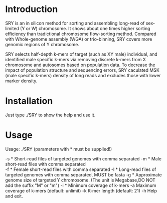 # Introduction
SRY is an in silicon method for sorting and assembling long-read of sex-limited (Y or W) chromosome. It shows about one times higher
sorting efficiency than tradictional chromosome flow-sorting method. Compared with Whole-genome assembly (WGA) or trio-binning, SRY
covers more genomic regions  of Y chromosome.

SRY selects half-depth k-mers of target (such as XY male) individual, and identified male specific k-mers via removing discrete k-mers from X chromosome and autosomes based on population data. To decrease the impact of population structure and sequencing errors, SRY caculated MSK (male specific k-mers) density of long reads and excludes those with lower marker density.

# Installation
Just type ./SRY to show the help and use it.

# Usage

Usage: ./SRY (parameters with * must be supplied!)

-s <string>*       Short-read files of targeted genomes with comma separated
-m <string>*       Male short-read files with comma separated  
-f <string>*       Female short-read files with comma separated
-l <string>*       Long-read files of targeted genomes with comma separated, MUST be fasta
-g <number>*       Approximate genome size of targeted Y chromosome. (The unit is Megabase,DO NOT add the suffix "M" or "m")
-i <int>*          Minimum coverage of k-mers
-a <int>           Maximum coverage of k-mers (default: unlimit)
-k <int>           K-mer length (default: 21)
-h                 Help and exit.
